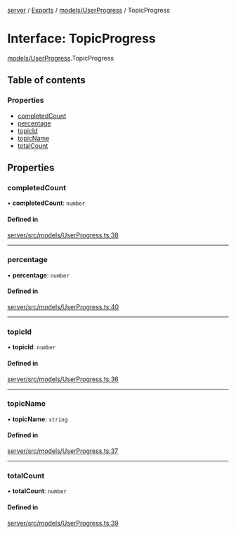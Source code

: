 [server](../README.md) / [Exports](../modules.md) / [models/UserProgress](../modules/models_UserProgress.md) / TopicProgress

# Interface: TopicProgress

[models/UserProgress](../modules/models_UserProgress.md).TopicProgress

## Table of contents

### Properties

- [completedCount](models_UserProgress.TopicProgress.md#completedcount)
- [percentage](models_UserProgress.TopicProgress.md#percentage)
- [topicId](models_UserProgress.TopicProgress.md#topicid)
- [topicName](models_UserProgress.TopicProgress.md#topicname)
- [totalCount](models_UserProgress.TopicProgress.md#totalcount)

## Properties

### completedCount

• **completedCount**: `number`

#### Defined in

[server/src/models/UserProgress.ts:38](https://github.com/niklas-joh/french-learning-platform/blob/f88c80a984d39a715bd427891d156cc94cff3831/server/src/models/UserProgress.ts#L38)

___

### percentage

• **percentage**: `number`

#### Defined in

[server/src/models/UserProgress.ts:40](https://github.com/niklas-joh/french-learning-platform/blob/f88c80a984d39a715bd427891d156cc94cff3831/server/src/models/UserProgress.ts#L40)

___

### topicId

• **topicId**: `number`

#### Defined in

[server/src/models/UserProgress.ts:36](https://github.com/niklas-joh/french-learning-platform/blob/f88c80a984d39a715bd427891d156cc94cff3831/server/src/models/UserProgress.ts#L36)

___

### topicName

• **topicName**: `string`

#### Defined in

[server/src/models/UserProgress.ts:37](https://github.com/niklas-joh/french-learning-platform/blob/f88c80a984d39a715bd427891d156cc94cff3831/server/src/models/UserProgress.ts#L37)

___

### totalCount

• **totalCount**: `number`

#### Defined in

[server/src/models/UserProgress.ts:39](https://github.com/niklas-joh/french-learning-platform/blob/f88c80a984d39a715bd427891d156cc94cff3831/server/src/models/UserProgress.ts#L39)
